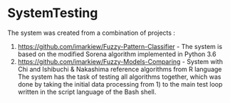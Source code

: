 # SystemTesting
The system was created from a combination of projects :
1) https://github.com/imarkiew/Fuzzy-Pattern-Classifier - The system is based on the modified Sorena algorithm implemented in Python 3.6
2) https://github.com/imarkiew/Fuzzy-Models-Comparing - System with Chi and Ishibuchi & Nakashima reference algorithms from R language \
The system has the task of testing all algorithms together, which was done by taking the initial data processing from 1)
to the main test loop written in the script language of the Bash shell.

